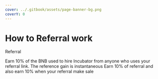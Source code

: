 ```yaml
---
cover: ../.gitbook/assets/page-banner-bg.png
coverY: 0
---
```


# How to Referral work

Referral

Earn 10% of the BNB used to hire Incubator from anyone who uses your referral link. The reference gain is instantaneous Earn 10% of referral and also earn 10% when your referral make sale
